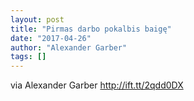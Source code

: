 ```yaml
---
layout: post
title: "Pirmas darbo pokalbis baigę"
date: "2017-04-26"
author: "Alexander Garber"
tags: []
---
```


via Alexander Garber http://ift.tt/2qdd0DX